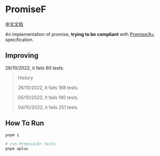 # PromiseF

[中文文档](https://github.com/3fuyang/promise-f/blob/main/README-zh.md)

An implementation of promise, **trying to be compliant** with [Promise/A+](https://promisesaplus.com/) specification.

## Improving

26/10/2022, it fails 60 tests.

> History
>
> 26/10/2022, it fails 188 tests.
>
> 05/10/2022, it fails 190 tests.
>
> 04/10/2022, it fails 251 tests.

## How To Run

```powershell
pnpm i

# run Promise/A+ tests
pnpm aplus
```
